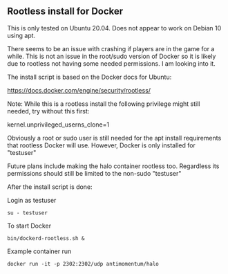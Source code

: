 ## Rootless install for Docker

This is only tested on Ubuntu 20.04. Does not appear to work on Debian 10 using apt.

There seems to be an issue with crashing if players are in the game for a while. 
This is not an issue in the root/sudo version of Docker so it is likely due to rootless not having some needed permissions.
I am looking into it.


The install script is based on the Docker docs for Ubuntu:


https://docs.docker.com/engine/security/rootless/


Note: While this is a rootless install the following privilege might still needed, try without this first:


kernel.unprivileged_userns_clone=1


Obviously a root or sudo user is still needed for the apt install requirements that rootless Docker will use. However, Docker is only installed for "testuser"


Future plans include making the halo container rootless too. Regardless its permissions should still be limited to the non-sudo "testuser"


After the install script is done:


Login as testuser

    su - testuser

    
To start Docker

    bin/dockerd-rootless.sh &


Example container run

    docker run -it -p 2302:2302/udp antimomentum/halo
